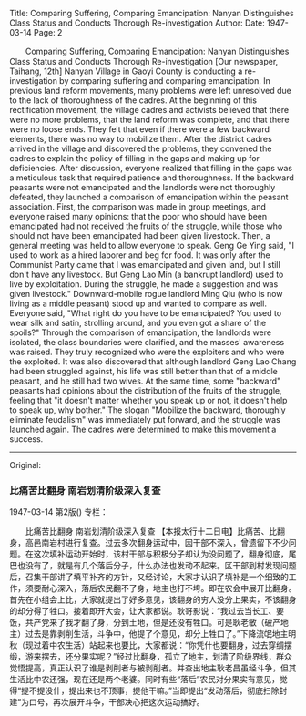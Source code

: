 Title: Comparing Suffering, Comparing Emancipation: Nanyan Distinguishes Class Status and Conducts Thorough Re-investigation
Author:
Date: 1947-03-14
Page: 2

　　Comparing Suffering, Comparing Emancipation:
    Nanyan Distinguishes Class Status and Conducts Thorough Re-investigation
    [Our newspaper, Taihang, 12th] Nanyan Village in Gaoyi County is conducting a re-investigation by comparing suffering and comparing emancipation. In previous land reform movements, many problems were left unresolved due to the lack of thoroughness of the cadres. At the beginning of this rectification movement, the village cadres and activists believed that there were no more problems, that the land reform was complete, and that there were no loose ends. They felt that even if there were a few backward elements, there was no way to mobilize them. After the district cadres arrived in the village and discovered the problems, they convened the cadres to explain the policy of filling in the gaps and making up for deficiencies. After discussion, everyone realized that filling in the gaps was a meticulous task that required patience and thoroughness. If the backward peasants were not emancipated and the landlords were not thoroughly defeated, they launched a comparison of emancipation within the peasant association. First, the comparison was made in group meetings, and everyone raised many opinions: that the poor who should have been emancipated had not received the fruits of the struggle, while those who should not have been emancipated had been given livestock. Then, a general meeting was held to allow everyone to speak. Geng Ge Ying said, "I used to work as a hired laborer and beg for food. It was only after the Communist Party came that I was emancipated and given land, but I still don't have any livestock. But Geng Lao Min (a bankrupt landlord) used to live by exploitation. During the struggle, he made a suggestion and was given livestock." Downward-mobile rogue landlord Ming Qiu (who is now living as a middle peasant) stood up and wanted to compare as well. Everyone said, "What right do you have to be emancipated? You used to wear silk and satin, strolling around, and you even got a share of the spoils?" Through the comparison of emancipation, the landlords were isolated, the class boundaries were clarified, and the masses' awareness was raised. They truly recognized who were the exploiters and who were the exploited. It was also discovered that although landlord Geng Lao Chang had been struggled against, his life was still better than that of a middle peasant, and he still had two wives. At the same time, some "backward" peasants had opinions about the distribution of the fruits of the struggle, feeling that "it doesn't matter whether you speak up or not, it doesn't help to speak up, why bother." The slogan "Mobilize the backward, thoroughly eliminate feudalism" was immediately put forward, and the struggle was launched again. The cadres were determined to make this movement a success.



<hr /> 

Original: 


### 比痛苦比翻身  南岩划清阶级深入复查

1947-03-14
第2版()
专栏：

　　比痛苦比翻身
    南岩划清阶级深入复查
    【本报太行十二日电】比痛苦、比翻身，高邑南岩村进行复查。过去多次翻身运动中，因干部不深入，曾遗留下不少问题。在这次填补运动开始时，该村干部与积极分子却认为没问题了，翻身彻底，尾巴也没有了，就是有几个落后分子，什么办法也发动不起来。区干部到村发现问题后，召集干部讲了填平补齐的方针，又经讨论，大家才认识了填补是一个细致的工作，须要耐心深入，落后农民翻不了身，地主也打不垮。即在农会中展开比翻身。首先在小组会上比，大家就提出了好多意见，该翻身的穷人没分上果实，不该翻身的却分得了牲口。接着即开大会，让大家都说。耿哥影说：“我过去当长工、要饭，共产党来了我才翻了身，分到土地，但是还没有牲口。可是耿老敏（破产地主）过去是靠剥削生活，斗争中，他提了个意见，却分上牲口了。”下降流氓地主明秋（现过着中农生活）站起来也要比，大家都说：“你凭什也要翻身，过去穿绸摆缎，游来摆去，还分果实呢？”经过比翻身，孤立了地主，划清了阶级界线，群众觉悟提高，真正认识了谁是剥削者与被剥削者。并查出地主耿老昌虽经斗争，但其生活比中农还强，现在还是两个老婆。同时有些“落后”农民对分果实有意见，觉得“提不提没什，提出来也不顶事，提他干嘛。”当即提出“发动落后，彻底扫除封建”为口号，再次展开斗争，干部决心把这次运动搞好。
